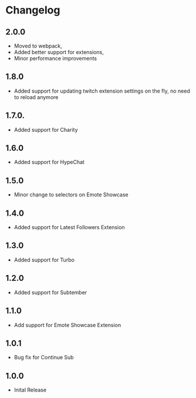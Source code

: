 # Changelog

## 2.0.0
- Moved to webpack,
- Added better support for extensions,
- Minor performance improvements

## 1.8.0
- Added support for updating twitch extension settings on the fly, no need to reload anymore

## 1.7.0.
- Added support for Charity 

## 1.6.0
- Added support for HypeChat

## 1.5.0
- Minor change to selectors on Emote Showcase

## 1.4.0
- Added support for Latest Followers Extension

## 1.3.0
- Added support for Turbo

## 1.2.0
- Added support for Subtember

## 1.1.0
- Add support for Emote Showcase Extension

## 1.0.1
- Bug fix for Continue Sub

## 1.0.0
- Inital Release